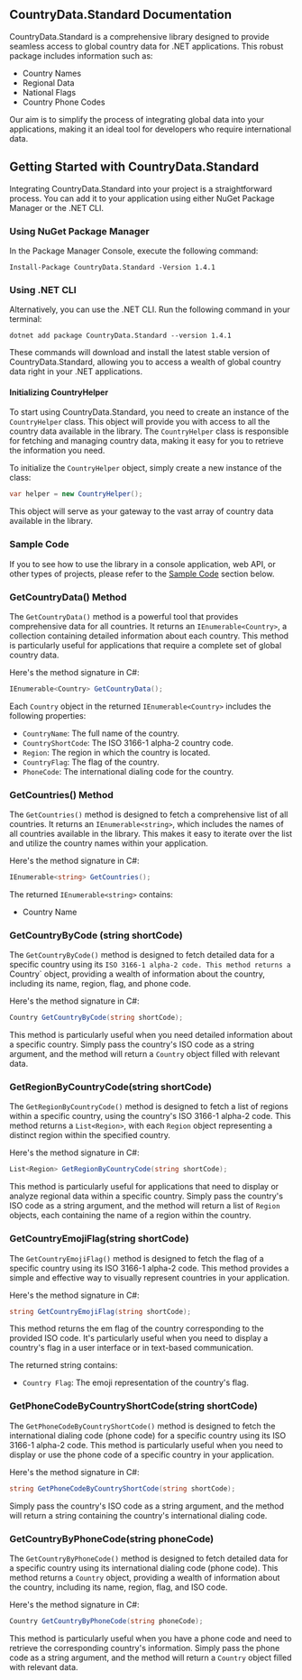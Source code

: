 

## CountryData.Standard Documentation


CountryData.Standard is a comprehensive library designed to provide seamless access to global country data for .NET applications. This robust package includes information such as:

- Country Names
- Regional Data
- National Flags
- Country Phone Codes

Our aim is to simplify the process of integrating global data into your applications, making it an ideal tool for developers who require international data. 

## Getting Started with CountryData.Standard

Integrating CountryData.Standard into your project is a straightforward process. You can add it to your application using either NuGet Package Manager or the .NET CLI.

### Using NuGet Package Manager

In the Package Manager Console, execute the following command:

```shell
Install-Package CountryData.Standard -Version 1.4.1
```

###  Using .NET CLI

Alternatively, you can use the .NET CLI. Run the following command in your terminal:

```shell
dotnet add package CountryData.Standard --version 1.4.1
```

These commands will download and install the latest stable version of CountryData.Standard, allowing you to access a wealth of global country data right in your .NET applications.


#### Initializing CountryHelper

To start using CountryData.Standard, you need to create an instance of the `CountryHelper` class. This object will provide you with access to all the country data available in the library. The `CountryHelper` class is responsible for fetching and managing country data, making it easy for you to retrieve the information you need.

To initialize the `CountryHelper` object, simply create a new instance of the class:
```csharp
var helper = new CountryHelper();
```
This object will serve as your gateway to the vast array of country data available in the library.


### Sample Code 

If you to see how to use the library in a console application, web API, or other types of projects, please refer to the [Sample Code](../sample//README.md) section below.



### GetCountryData() Method

The `GetCountryData()` method is a powerful tool that provides comprehensive data for all countries. It returns an `IEnumerable<Country>`, a collection containing detailed information about each country. This method is particularly useful for applications that require a complete set of global country data.

Here's the method signature in C#:

```csharp
IEnumerable<Country> GetCountryData();
```

Each `Country` object in the returned `IEnumerable<Country>` includes the following properties:

- `CountryName`: The full name of the country.
- `CountryShortCode`: The ISO 3166-1 alpha-2 country code.
- `Region`: The region in which the country is located.
- `CountryFlag`: The  flag of the country.
- `PhoneCode`: The international dialing code for the country.



### GetCountries() Method

The `GetCountries()` method is designed to fetch a comprehensive list of all countries. It returns an `IEnumerable<string>`, which includes the names of all countries available in the library. This makes it easy to iterate over the list and utilize the country names within your application.

Here's the method signature in C#:

```csharp
IEnumerable<string> GetCountries();
```

The returned `IEnumerable<string>` contains:
- Country Name



### GetCountryByCode (string  shortCode)

The `GetCountryByCode()` method is designed to fetch detailed data for a specific country using its `ISO 3166-1 alpha-2 code. This method returns a `Country` object, providing a wealth of information about the country, including its name, region, flag, and phone code.

Here's the method signature in C#:

```csharp
Country GetCountryByCode(string shortCode);
```

This method is particularly useful when you need detailed information about a specific country. Simply pass the country's ISO code as a string argument, and the method will return a `Country` object filled with relevant data.



### GetRegionByCountryCode(string shortCode)

The `GetRegionByCountryCode()` method is designed to fetch a list of regions within a specific country, using the country's ISO 3166-1 alpha-2 code. This method returns a `List<Region>`, with each `Region` object representing a distinct region within the specified country.

Here's the method signature in C#:

```csharp
List<Region> GetRegionByCountryCode(string shortCode);
```

This method is particularly useful for applications that need to display or analyze regional data within a specific country. Simply pass the country's ISO code as a string argument, and the method will return a list of `Region` objects, each containing the name of a region within the country.




### GetCountryEmojiFlag(string shortCode)

The `GetCountryEmojiFlag()` method is designed to fetch the  flag of a specific country using its ISO 3166-1 alpha-2 code. This method provides a simple and effective way to visually represent countries in your application.

Here's the method signature in C#:

```csharp
string GetCountryEmojiFlag(string shortCode);
```

This method returns the em flag of the country corresponding to the provided ISO code. It's particularly useful when you need to display a country's flag in a user interface or in text-based communication.

The returned string contains:
- `Country Flag`: The emoji representation of the country's flag.



### GetPhoneCodeByCountryShortCode(string shortCode)

The `GetPhoneCodeByCountryShortCode()` method is designed to fetch the international dialing code (phone code) for a specific country using its ISO 3166-1 alpha-2 code. This method is particularly useful when you need to display or use the phone code of a specific country in your application.

Here's the method signature in C#:

```csharp
string GetPhoneCodeByCountryShortCode(string shortCode);
```

Simply pass the country's ISO code as a string argument, and the method will return a string containing the country's international dialing code.


### GetCountryByPhoneCode(string phoneCode)

The `GetCountryByPhoneCode()` method is designed to fetch detailed data for a specific country using its international dialing code (phone code). This method returns a `Country` object, providing a wealth of information about the country, including its name, region, flag, and ISO code.

Here's the method signature in C#:

```csharp
Country GetCountryByPhoneCode(string phoneCode);
```

This method is particularly useful when you have a phone code and need to retrieve the corresponding country's information. Simply pass the phone code as a string argument, and the method will return a `Country` object filled with relevant data.



